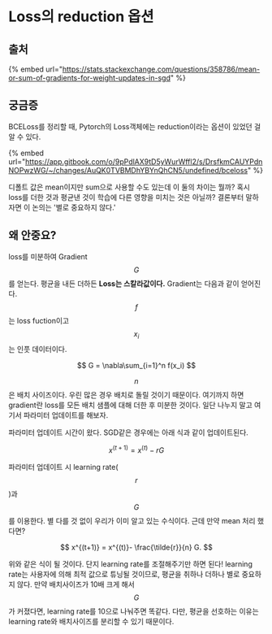 # Loss의 reduction 옵션

##

## &#x20;출처

{% embed url="https://stats.stackexchange.com/questions/358786/mean-or-sum-of-gradients-for-weight-updates-in-sgd" %}

## 궁금증

BCELoss를 정리할 때, Pytorch의 Loss객체에는 reduction이라는 옵션이 있었던 걸 알 수 있다.

{% embed url="https://app.gitbook.com/o/9pPdlAX9tD5yWurWffl2/s/DrsfkmCAUYPdnNOPwzWG/~/changes/AuQK0TVBMDhYBYnQhCN5/undefined/bceloss" %}

디폴트 값은 mean이지만 sum으로 사용할 수도 있는데 이 둘의 차이는 뭘까? 혹시 loss를 더한 것과 평균낸 것이 학습에 다른 영향을 미치는 것은 아닐까? 결론부터 말하자면 이 논의는 '별로 중요하지 않다.'

## 왜 안중요?

loss를 미분하여 Gradient $$G$$를 얻는다. 평균을 내든 더하든 **Loss는 스칼라값이다.** Gradient는 다음과 같이 얻어진다. $$f$$는 loss fuction이고 $$x_i$$는 인풋 데이터이다.

$$
G = \nabla\sum_{i=1}^n  f(x_i)
$$

$$n$$은 배치 사이즈이다. 우린 많은 경우 배치로 돌릴 것이기 때문이다. 여기까지 하면 gradient란 loss를 모든 배치 샘플에 대해 더한 후 미분한 것이다. 일단 나누지 말고 여기서 파라미터 업데이트를 해보자.

파라미터 업데이트 시간이 왔다. SGD같은 경우에는 아래 식과 같이 업데이트된다.

$$
x^{(t+1)} = x^{(t)}- r G
$$

파라미터 업데이트 시 learning rate($$r$$)과 $$G$$를 이용한다. 별 다를 것 없이 우리가 이미 알고 있는 수식이다. 근데 만약 mean 처리 했다면?

$$
x^{(t+1)} = x^{(t)}- \frac{\tilde{r}}{n} G.
$$

위와 같은 식이 될 것이다. 단지 learning rate를 조절해주기만 하면 된다! learning rate는 사용자에 의해 최적 값으로 튜닝될 것이므로, 평균을 취하나 더하나 별로 중요하지 않다. 만약 배치사이즈가 10배 크게 해서 $$G$$가 커졌다면, learning rate를 10으로 나눠주면 똑같다. 다만, 평균을 선호하는 이유는 learning rate와 배치사이즈를 분리할 수 있기 때문이다.





